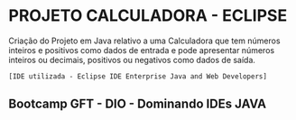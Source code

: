 # PROJETO CALCULADORA - ECLIPSE

Criação do Projeto em Java relativo a uma Calculadora que tem números inteiros e positivos como dados de entrada e pode apresentar números inteiros ou decimais, positivos ou negativos como dados de saída.

    [IDE utilizada - Eclipse IDE Enterprise Java and Web Developers]

## Bootcamp GFT - DIO - Dominando IDEs JAVA
